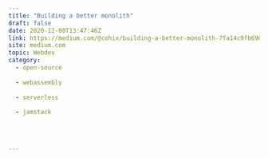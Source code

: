 ```yaml
---
title: "Building a better monolith"
draft: false
date: 2020-12-08T13:47:46Z
link: https://medium.com/@cohix/building-a-better-monolith-7fa14c9fb690?source=rss------jamstack-5&utm_medium=RSS&utm_source=hune
site: medium.com
topic: Webdev
category:
  - open-source
  
  - webassembly
  
  - serverless
  
  - jamstack
  
   
  

---
```

